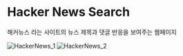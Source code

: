 # Hacker News Search
해커뉴스 라는 사이트의 뉴스 제목과 댓글 반응을 보여주는 웹페이지

![HackerNews_1](https://user-images.githubusercontent.com/5775698/156168751-7bf8a154-3a41-49ca-9564-6e5a04786021.png)
![HackerNews_2](https://user-images.githubusercontent.com/5775698/156168774-9ab62034-ffa8-41e1-bd49-e6d98d519dab.png)